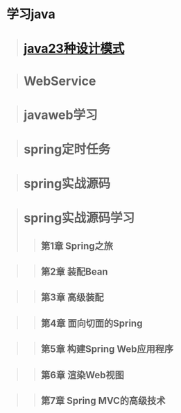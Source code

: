 学习java
===========

># [java23种设计模式](https://github.com/kgy-idea-study/study/tree/master/java/DesignPatterns)  

># WebService  

># javaweb学习  

># spring定时任务  

># spring实战源码  

># spring实战源码学习  
>>## 第1章 Spring之旅

>>## 第2章 装配Bean

>>## 第3章 高级装配

>>## 第4章 面向切面的Spring

>>## 第5章 构建Spring Web应用程序

>>## 第6章 渲染Web视图

>>## 第7章 Spring MVC的高级技术
 
